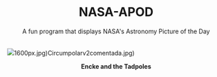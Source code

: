 <div align="center">
  <h1>
    NASA-APOD
  </h1>
</div>
  
<div align="center">
  A fun program that displays NASA's Astronomy Picture of the Day
</div>

<br>

![](https://apod.nasa.gov/apod/image/2310/2P_Encke_2023_08_24JuneLake_California_USA_DEBartlett.jpg)1600px.jpg)Circumpolarv2comentada.jpg)

<p align = "center">
  <b>Encke and the Tadpoles</b>
</p>
